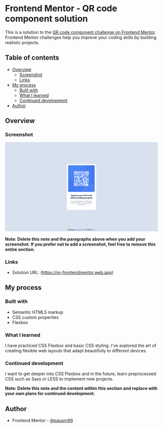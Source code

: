 # Frontend Mentor - QR code component solution

This is a solution to the [QR code component challenge on Frontend Mentor](https://www.frontendmentor.io/challenges/qr-code-component-iux_sIO_H). Frontend Mentor challenges help you improve your coding skills by building realistic projects. 

## Table of contents

- [Overview](#overview)
  - [Screenshot](#screenshot)
  - [Links](#links)
- [My process](#my-process)
  - [Built with](#built-with)
  - [What I learned](#what-i-learned)
  - [Continued development](#continued-development)
- [Author](#author)

## Overview

### Screenshot

![](images/Solution_Screenshot.png)

**Note: Delete this note and the paragraphs above when you add your screenshot. If you prefer not to add a screenshot, feel free to remove this entire section.**

### Links

- Solution URL: (https://qr-frontendmentor.web.app)

## My process

### Built with

- Semantic HTML5 markup
- CSS custom properties
- Flexbox

### What I learned

I have practiced CSS Flexbox and basic CSS styling. I've explored the art of creating flexible web layouts that adapt beautifully to different devices. 

### Continued development

I want to get deeper into CSS Flexbox and in the future, learn preprocessed CSS such as Sass or LESS to implement new projects.

**Note: Delete this note and the content within this section and replace with your own plans for continued development.**

## Author

- Frontend Mentor - [@pausm99](https://www.frontendmentor.io/profile/pausm99)


